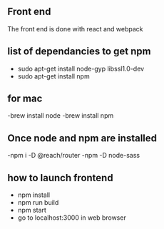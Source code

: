 ## Front end
The front end is done with react and webpack



## list of dependancies to get npm
- sudo apt-get install node-gyp libssl1.0-dev
- sudo apt-get install npm
## for mac
-brew install node
-brew install npm
## Once node and npm are installed
-npm i -D @reach/router
-npm -D node-sass



## how to launch frontend
- npm install
- npm run build
- npm start
- go to localhost:3000 in web browser

